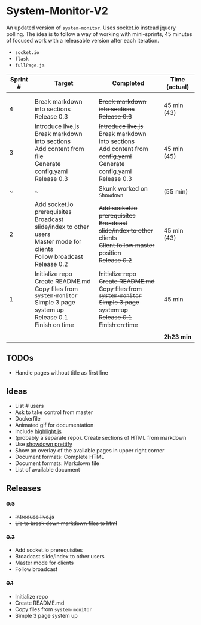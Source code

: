 
# System-Monitor-V2

An updated version of `system-monitor`. Uses socket.io instead jquery polling. The idea is to follow a way of working with mini-sprints, 45 minutes of focused work with a releasable version after each iteration. 

* `socket.io`
* `flask`
* `fullPage.js`

| Sprint #    | Target      | Completed   | Time (actual)  |
|-------------|-------------|-------------|-------------|
|             |             |             |             |
|             |             |             |             |
|  4 |  Break markdown into sections<br>Release 0.3 | ~~Break markdown into sections~~<br>~~Release 0.3~~ |    45 min (43)         |
|  3  | Introduce live.js<br>Break markdown into sections<br>Add content from file<br>Generate config.yaml<br>Release 0.3 | ~~Introduce live.js~~<br>Break markdown into sections<br>~~Add content from config.yaml~~<br>Generate config.yaml<br>Release 0.3 |   45 min<br>(45)  |
|  ~  | ~ | Skunk worked on `Showdown`|     (55 min)     |
|  2  | Add socket.io prerequisites<br>Broadcast slide/index to other users<br>Master mode for clients<br>Follow broadcast<br>Release 0.2 | ~~Add socket.io prerequisites~~<br>~~Broadcast slide/index to other clients~~<br>~~Client follow master position~~<br>~~Release 0.2~~ |  45 min<br>(43) |
|  1  | Initialize repo<br>Create README.md<br>Copy files from `system-monitor`<br>Simple 3 page system up<br>Release 0.1<br>Finish on time | ~~Initialize repo~~<br>~~Create README.md~~<br>~~Copy files from `system-monitor`~~<br>~~Simple 3 page system up~~<br>~~Release 0.1~~<br>~~Finish on time~~ |  45 min  |
|             |             |             |             |
|             |             |             |   **2h23 min**    |

## TODOs
* Handle pages without title as first line

## Ideas
* List # users
* Ask to take control from master
* Dockerfile
* Animated gif for documentation
* Include [highlight.js](https://highlightjs.org/)
* (probably a separate repo). Create sections of HTML from markdown
* Use [showdown prettify](https://github.com/showdownjs/prettify-extension)
* Show an overlay of the available pages in upper right corner
* Document formats: Complete HTML
* Document formats: Markdown file
* List of available document



## Releases

#### ~~0.3~~
* ~~Introduce live.js~~
* ~~Lib to break down markdown files to html~~

#### ~~0.2~~
* Add socket.io prerequisites
* Broadcast slide/index to other users
* Master mode for clients
* Follow broadcast

#### ~~0.1~~
* Initialize repo
* Create README.md
* Copy files from `system-monitor`
* Simple 3 page system up
